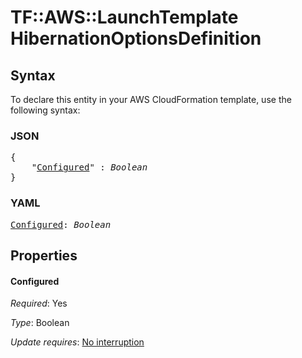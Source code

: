 # TF::AWS::LaunchTemplate HibernationOptionsDefinition

## Syntax

To declare this entity in your AWS CloudFormation template, use the following syntax:

### JSON

<pre>
{
    "<a href="#configured" title="Configured">Configured</a>" : <i>Boolean</i>
}
</pre>

### YAML

<pre>
<a href="#configured" title="Configured">Configured</a>: <i>Boolean</i>
</pre>

## Properties

#### Configured

_Required_: Yes

_Type_: Boolean

_Update requires_: [No interruption](https://docs.aws.amazon.com/AWSCloudFormation/latest/UserGuide/using-cfn-updating-stacks-update-behaviors.html#update-no-interrupt)

